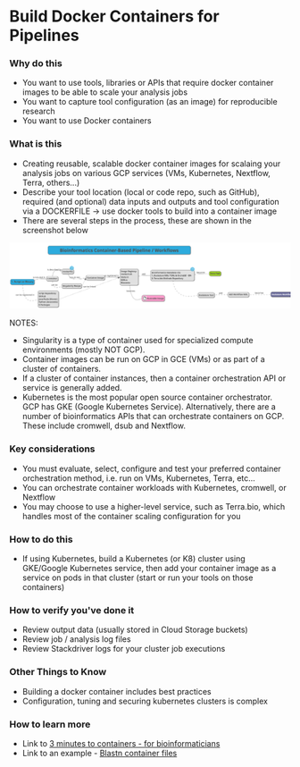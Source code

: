 # Build Docker Containers for Pipelines

### Why do this
 - You want to use tools, libraries or APIs that require docker container images to be able to scale your analysis jobs
 - You want to capture tool configuration (as an image) for reproducible research
 - You want to use Docker containers

### What is this
 - Creating reusable, scalable docker container images for scalaing your analysis jobs on various GCP services (VMs, Kubernetes, Nextflow, Terra, others...)
 - Describe your tool location (local or code repo, such as GitHub), required (and optional) data inputs and outputs and tool configuration via a DOCKERFILE -> use docker tools to build into a container image
 - There are several steps in the process, these are shown in the screenshot below

[![tool-to-docker](/images/tool-to-docker.png)]()

NOTES: 
 - Singularity is a type of container used for specialized compute environments (mostly NOT GCP). 
 - Container images can be run on GCP in GCE (VMs)
or as part of a cluster of containers.  
 - If a cluster of container instances, then a container orchestration API or service is generally added.  
 - Kubernetes is the most popular open source container orchestrator.  GCP has GKE (Google Kubernetes Service).  Alternatively, there are a number of bioinformatics APIs that can orchestrate containers on GCP.  These include cromwell, dsub and Nextflow.

### Key considerations
 - You must evaluate, select, configure and test your preferred container orchestration method, i.e. run on VMs, Kubernetes, Terra, etc...
 - You can orchestrate container workloads with Kubernetes, cromwell, or Nextflow
 - You may choose to use a higher-level service, such as Terra.bio, which handles most of the container scaling configuration for you

### How to do this
 - If using Kubernetes,  build a Kubernetes (or K8) cluster using GKE/Google Kubernetes service, then add your container image as a service on pods in that cluster (start or run your tools on those containers)

### How to verify you've done it
 - Review output data (usually stored in Cloud Storage buckets)
 - Review job / analysis log files
 - Review Stackdriver logs for your cluster job executions

### Other Things to Know
 - Building a docker container includes best practices
 - Configuration, tuning and securing kubernetes clusters is complex

### How to learn more
 - Link to [3 minutes to containers - for bioinformaticians](https://medium.com/series/running-containers-for-biologists-75d6dccbbf7c)
 - Link to an example - [Blastn container files](https://github.com/lynnlangit/blastn)